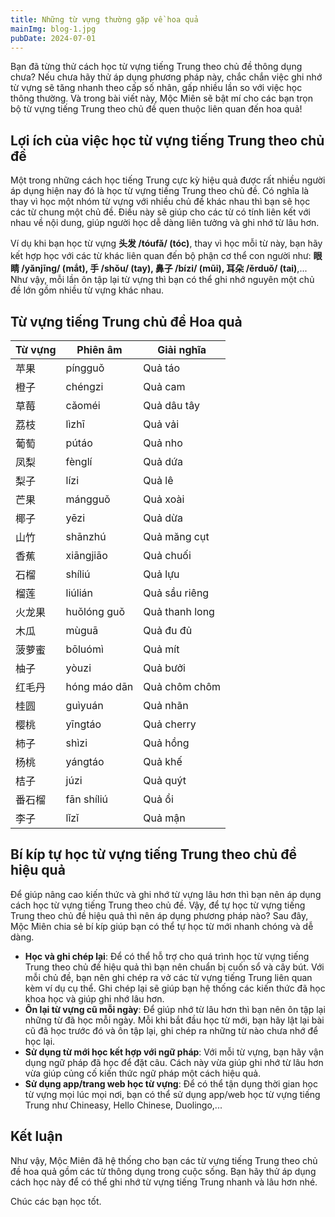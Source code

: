 ```yaml
---
title: Những từ vựng thường gặp về hoa quả
mainImg: blog-1.jpg
pubDate: 2024-07-01
---
```

Bạn đã từng thử cách học từ vựng tiếng Trung theo chủ đề thông dụng chưa? Nếu chưa hãy thử áp dụng phương pháp này, chắc chắn việc ghi nhớ từ vựng sẽ tăng nhanh theo cấp số nhân, gấp nhiều lần so với việc học thông thường. Và trong bài viết này, Mộc Miên sẽ bật mí cho các bạn trọn bộ từ vựng tiếng Trung theo chủ đề quen thuộc liên quan đến hoa quả!

## Lợi ích của việc học từ vựng tiếng Trung theo chủ đề
Một trong những cách học tiếng Trung cực kỳ hiệu quả được rất nhiều người áp dụng hiện nay đó là học từ vựng tiếng Trung theo chủ đề. Có nghĩa là thay vì học một nhóm từ vựng với nhiều chủ đề khác nhau thì bạn sẽ học các từ chung một chủ đề. Điều này sẽ giúp cho các từ có tính liên kết với nhau về nội dung, giúp người học dễ dàng liên tưởng và ghi nhớ từ lâu hơn.

Ví dụ khi bạn học từ vựng **头发 /tóufǎ/ (tóc)**, thay vì học mỗi từ này, bạn hãy kết hợp học với các từ khác liên quan đến bộ phận cơ thể con người như: **眼睛 /yǎnjīng/ (mắt), 手 /shǒu/ (tay), 鼻子 /bízi/ (mũi), 耳朵 /ěrduǒ/ (tai)**,... Như vậy, mỗi lần ôn tập lại từ vựng thì bạn có thể ghi nhớ nguyên một chủ đề lớn gồm nhiều từ vựng khác nhau.

## Từ vựng tiếng Trung chủ đề Hoa quả
| Từ vựng | Phiên âm | Giải nghĩa |
|---------|----------|------------|
|苹果 | píngguǒ |  Quả táo|
|橙子 | chéngzi |  Quả cam|
|草莓 | cǎoméi |  Quả dâu tây|
|荔枝 | lìzhī |  Quả vải|
|葡萄 | pútáo |  Quả nho|
|凤梨 | fènglí |  Quả dứa|
|梨子 | lízi |  Quả lê|
|芒果 | mángguǒ | Quả xoài|
|椰子 | yēzi | Quả dừa|
|山竹 | shānzhú |  Quả măng cụt|
|香蕉 | xiāngjiāo |  Quả chuối|
|石榴 | shíliú |  Quả lựu|
|榴莲 | liúlián |  Quả sầu riêng|
|火龙果 | huǒlóng guǒ |  Quả thanh long|
|木瓜 | mùguā |  Quả đu đủ|
|菠萝蜜 | bōluómì |  Quả mít|
|柚子 | yòuzi |  Quả bưởi|
|红毛丹 | hóng máo dān |  Quả chôm chôm|
|桂圆 | guìyuán |  Quả nhãn|
|樱桃 | yīngtáo |  Quả cherry|
|柿子 | shìzi |  Quả hồng|
|杨桃 | yángtáo |  Quả khế|
|桔子 | júzi |  Quả quýt|
|番石榴 | fān shíliú |  Quả ổi|
|李子 | lǐzǐ |  Quả mận

## Bí kíp tự học từ vựng tiếng Trung theo chủ đề hiệu quả
Để giúp nâng cao kiến thức và ghi nhớ từ vựng lâu hơn thì bạn nên áp dụng cách học từ vựng tiếng Trung theo chủ đề. Vậy, để tự học từ vựng tiếng Trung theo chủ đề hiệu quả thì nên áp dụng phương pháp nào? Sau đây, Mộc Miên chia sẻ bí kíp giúp bạn có thể tự học từ mới nhanh chóng và dễ dàng.

- **Học và ghi chép lại**: Để có thể hỗ trợ cho quá trình học từ vựng tiếng Trung theo chủ đề hiệu quả thì bạn nên chuẩn bị cuốn sổ và cây bút. Với mỗi chủ đề, bạn nên ghi chép ra vở các từ vựng tiếng Trung liên quan kèm ví dụ cụ thể. Ghi chép lại sẽ giúp bạn hệ thống các kiến thức đã học khoa học và giúp ghi nhớ lâu hơn.
- **Ôn lại từ vựng cũ mỗi ngày**: Để giúp nhớ từ lâu hơn thì bạn nên ôn tập lại những từ đã học mỗi ngày. Mỗi khi bắt đầu học từ mới, bạn hãy lật lại bài cũ đã học trước đó và ôn tập lại, ghi chép ra những từ nào chưa nhớ để học lại.
- **Sử dụng từ mới học kết hợp với ngữ pháp**: Với mỗi từ vựng, bạn hãy vận dụng ngữ pháp đã học để đặt câu. Cách này vừa giúp ghi nhớ từ lâu hơn vừa giúp củng cố kiến thức ngữ pháp một cách hiệu quả.
- **Sử dụng app/trang web học từ vựng**: Để có thể tận dụng thời gian học từ vựng mọi lúc mọi nơi, bạn có thể sử dụng app/web học từ vựng tiếng Trung như Chineasy, Hello Chinese, Duolingo,...

## Kết luận

Như vậy, Mộc Miên đã hệ thống cho bạn các từ vựng tiếng Trung theo chủ đề hoa quả gồm các từ thông dụng trong cuộc sống. Bạn hãy thử áp dụng cách học này để có thể ghi nhớ từ vựng tiếng Trung nhanh và lâu hơn nhé.

Chúc các bạn học tốt.
